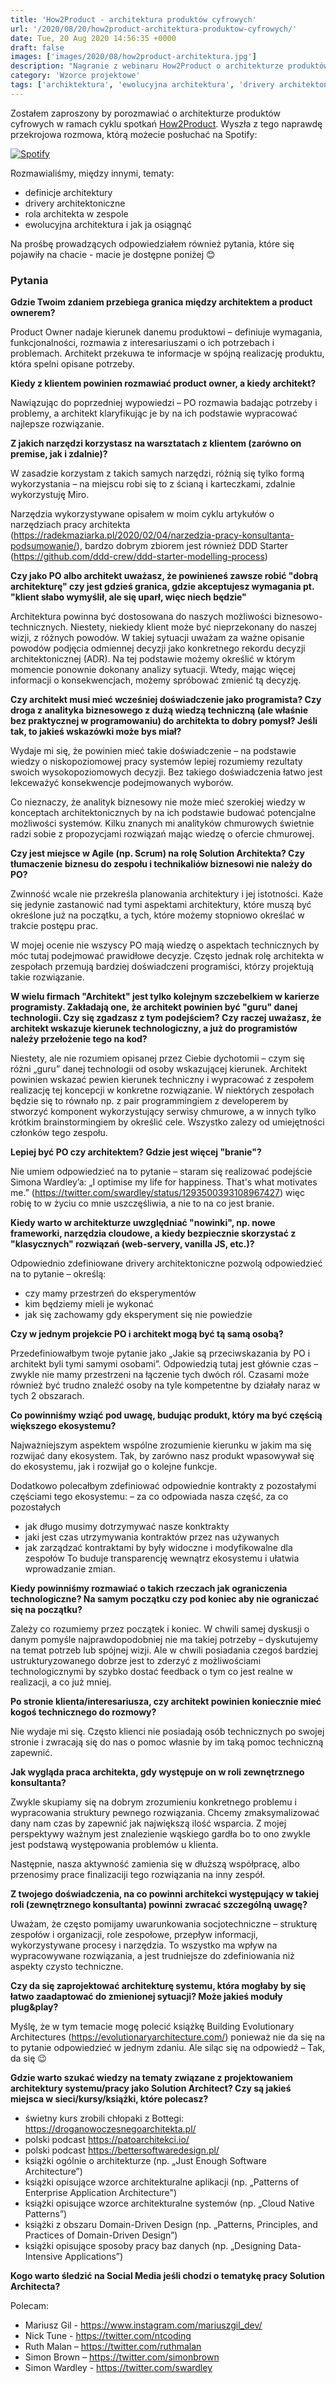 ```yaml
---
title: 'How2Product - architektura produktów cyfrowych'
url: '/2020/08/20/how2product-architektura-produktow-cyfrowych/'
date: Tue, 20 Aug 2020 14:56:35 +0000
draft: false
images: ['images/2020/08/how2product-architektura.jpg']
description: "Nagranie z webinaru How2Product o architekturze produktów cyfrowych."
category: 'Wzorce projektowe'
tags: ['archiktektura', 'ewolucyjna architektura', 'drivery architektoniczne']
---
```


Zostałem zaproszony by porozmawiać o architekturze produktów cyfrowych w ramach cyklu spotkań [How2Product](https://www.facebook.com/how2productPL). Wyszła z tego naprawdę przekrojowa rozmowa, którą możecie posłuchać na Spotify:

[![Spotify](spotify.png)](https://open.spotify.com/episode/4V4CcR6uZkLxRYzbjxjcVb?si=NrRp5Bc6QqO6zTMI3nIdrg)

Rozmawialiśmy, między innymi, tematy:
- definicje architektury
- drivery architektoniczne
- rola architekta w zespole
- ewolucyjna architektura i jak ja osiągnąć


Na prośbę prowadzących odpowiedziałem również pytania, które się pojawiły na chacie - macie je dostępne poniżej 😊

### Pytania

**Gdzie Twoim zdaniem przebiega granica między architektem a product ownerem?**

Product Owner nadaje kierunek danemu produktowi – definiuje wymagania, funkcjonalności, rozmawia z interesariuszami o ich potrzebach i problemach. Architekt przekuwa te informacje w spójną realizację produktu, która spelni opisane potrzeby.

**Kiedy z klientem powinien rozmawiać product owner, a kiedy architekt?**

Nawiązując do poprzedniej wypowiedzi – PO rozmawia badając potrzeby i problemy, a architekt klaryfikując je by na ich podstawie wypracować najlepsze rozwiązanie.

**Z jakich narzędzi korzystasz na warsztatach z klientem (zarówno on premise, jak i zdalnie)?**

W zasadzie korzystam z takich samych narzędzi, różnią się tylko formą wykorzystania – na miejscu robi się to z ścianą i karteczkami, zdalnie wykorzystuję Miro.

Narzędzia wykorzystywane opisałem w moim cyklu artykułów o narzędziach pracy architekta (https://radekmaziarka.pl/2020/02/04/narzedzia-pracy-konsultanta-podsumowanie/), bardzo dobrym zbiorem jest również DDD Starter (https://github.com/ddd-crew/ddd-starter-modelling-process)

**Czy jako PO albo architekt uważasz, że powinieneś zawsze robić "dobrą architekturę" czy jest gdzieś granica, gdzie akceptujesz wymagania pt. "klient słabo wymyślił, ale się uparł, więc niech będzie"**

Architektura powinna być dostosowana do naszych możliwości biznesowo-technicznych. Niestety, niekiedy klient może być nieprzekonany do naszej wizji, z różnych powodów. W takiej sytuacji uważam za ważne opisanie powodów podjęcia odmiennej decyzji jako konkretnego rekordu decyzji architektonicznej (ADR). Na tej podstawie możemy określić w którym momencie ponownie dokonany analizy sytuacji. Wtedy, mając więcej informacji o konsekwencjach, możemy spróbować zmienić tą decyzję.

**Czy architekt musi mieć wcześniej doświadczenie jako programista? Czy droga z analityka biznesowego z dużą wiedzą techniczną (ale właśnie bez praktycznej w programowaniu) do architekta to dobry pomysł? Jeśli tak, to jakieś wskazówki może bys miał?**

Wydaje mi się, że powinien mieć takie doświadczenie – na podstawie wiedzy o niskopoziomowej pracy systemów lepiej rozumiemy rezultaty swoich wysokopoziomowych decyzji. Bez takiego doświadczenia łatwo jest lekceważyć konsekwencje podejmowanych wyborów.

Co nieznaczy, że analityk biznesowy nie może mieć szerokiej wiedzy w konceptach architektonicznych by na ich podstawie budować potencjalne możliwości systemów. Kilku znanych mi analityków chmurowych świetnie radzi sobie z propozycjami rozwiązań mając wiedzę o ofercie chmurowej.

**Czy jest miejsce w Agile (np. Scrum) na rolę Solution Architekta? Czy tłumaczenie biznesu do zespołu i technikaliów biznesowi nie należy do PO?**

Zwinność wcale nie przekreśla planowania architektury i jej istotności. Każe się jedynie zastanowić nad tymi aspektami architektury, które muszą być określone już na początku, a tych, które możemy stopniowo określać w trakcie postępu prac.

W mojej ocenie nie wszyscy PO mają wiedzę o aspektach technicznych by móc tutaj podejmować prawidłowe decyzje. Często jednak rolę architekta w zespołach przemują bardziej doświadczeni programiści, którzy projektują takie rozwiązanie.

**W wielu firmach "Architekt" jest tylko kolejnym szczebelkiem w karierze programisty. Zakładają one, że architekt powinien być "guru" danej technologii. Czy się zgadzasz z tym podejściem? Czy raczej uważasz, że architekt wskazuje kierunek technologiczny, a już do programistów należy przełożenie tego na kod?**

Niestety, ale nie rozumiem opisanej przez Ciebie dychotomii – czym się różni „guru” danej technologii od osoby wskazującej kierunek. Architekt powinien wskazać pewien kierunek techniczny i wypracować z zespołem realizację tej koncepcji w konkretne rozwiązanie. W niektórych zespołach będzie się to równało np. z pair programmingiem z developerem by stworzyć komponent wykorzystujący serwisy chmurowe, a w innych tylko krótkim brainstormingiem by określić cele. Wszystko zalezy od umiejętności członków tego zespołu.

**Lepiej być PO czy architektem? Gdzie jest więcej "branie"?**

Nie umiem odpowiedzieć na to pytanie – staram się realizować podejście Simona Wardley’a: „I optimise my life for happiness. That's what motivates me.” (https://twitter.com/swardley/status/1293500393108967427) więc robię to w życiu co mnie uszczęśliwia, a nie to na co jest branie. 

**Kiedy warto w architekturze uwzględniać "nowinki", np. nowe frameworki, narzędzia cloudowe, a kiedy bezpiecznie skorzystać z "klasycznych" rozwiązań (web-servery, vanilla JS, etc.)?**

Odpowiednio zdefiniowane drivery architektoniczne pozwolą odpowiedzieć na to pytanie – określą:
- czy mamy przestrzeń do eksperymentów
- kim będziemy mieli je wykonać 
- jak się zachowamy gdy eksperyment się nie powiedzie

**Czy w jednym projekcie PO i architekt mogą być tą samą osobą?**

Przedefiniowałbym twoje pytanie jako „Jakie są przeciwskazania by PO i architekt byli tymi samymi osobami”. Odpowiedzią tutaj jest głównie czas – zwykle nie mamy przestrzeni na łączenie tych dwóch ról. Czasami może również być trudno znaleźć osoby na tyle kompetentne by działały naraz w tych 2 obszarach.

**Co powinniśmy wziąć pod uwagę, budując produkt, który ma być częścią większego ekosystemu?**

Najważniejszym aspektem wspólne zrozumienie kierunku w jakim ma się rozwijać dany ekosystem. Tak, by zarówno nasz produkt wpasowywał się do ekosystemu, jak i rozwijał go o kolejne funkcje.

Dodatkowo polecałbym zdefiniować odpowiednie kontrakty z pozostałymi częściami tego ekosystemu:
– za co odpowiada nasza część, za co pozostałych
- jak długo musimy dotrzymywać nasze konktrakty
- jaki jest czas utrzymywania kontraktów przez nas używanych
- jak zarządzać kontraktami by były widoczne i modyfikowalne dla zespołów 
To buduje transparencję wewnątrz ekosystemu i ułatwia wprowadzanie zmian.

**Kiedy powinniśmy rozmawiać o takich rzeczach jak ograniczenia technologiczne? Na samym początku czy pod koniec aby nie ograniczać się na początku?**

Zależy co rozumiemy przez początek i koniec. W chwili samej dyskusji o danym pomyśle najprawdopodobniej nie ma takiej potrzeby – dyskutujemy na temat potrzeb lub spójnej wizji. Ale w chwili posiadania czegoś bardziej ustrukturyzowanego dobrze jest to zderzyć z możliwościami technologicznymi by szybko dostać feedback o tym co jest realne w realizacji, a co już mniej.

**Po stronie klienta/interesariusza, czy architekt powinien koniecznie mieć kogoś technicznego do rozmowy?**

Nie wydaje mi się. Często klienci nie posiadają osób technicznych po swojej stronie i zwracają się do nas o pomoc własnie by im taką pomoc techniczną zapewnić.

**Jak wygląda praca architekta, gdy występuje on w roli zewnętrznego konsultanta?**

Zwykle skupiamy się na dobrym zrozumieniu konkretnego problemu i wypracowania struktury pewnego rozwiązania. Chcemy zmaksymalizować dany nam czas by zapewnić jak największą ilość wsparcia. Z mojej perspektywy ważnym jest znalezienie wąskiego gardła bo to ono zwykle jest podstawą występowania problemów u klienta.

Następnie, nasza aktywność zamienia się w dłuższą współpracę, albo przenosimy prace finalizaciji tego rozwiązania na inny zespół. 

**Z  twojego doświadczenia, na co powinni architekci występujący w takiej roli (zewnętrznego konsultanta) powinni zwracać szczególną uwagę?**

Uważam, że często pomijamy uwarunkowania socjotechniczne – strukturę zespołów i organizacji, role zespołowe, przepływ informacji, wykorzystywane procesy i narzędzia. To wszystko ma wpływ na wypracowywane rozwiązania, a jest trudniejsze do zdefiniowania niż aspekty czysto techniczne.

**Czy da się zaprojektować architekturę systemu, która mogłaby by się łatwo zaadaptować do zmienionej sytuacji? Może jakieś moduły plug&play?**

Myślę, że w tym temacie mogę polecić książkę Building Evolutionary Architectures (https://evolutionaryarchitecture.com/) ponieważ nie da się na to pytanie odpowiedzieć w jednym zdaniu. Ale siląc się na odpowiedź – Tak, da się 😉

**Gdzie warto szukać wiedzy na tematy związane z projektowaniem architektury systemu/pracy jako Solution Architect? Czy są jakieś miejsca w sieci/kursy/książki, które polecasz?**

- świetny kurs zrobili chłopaki z Bottegi: https://droganowoczesnegoarchitekta.pl/
- polski podcast https://patoarchitekci.io/
- polski podcast https://bettersoftwaredesign.pl/
- książki ogólnie o architekturze (np. „Just Enough Software Architecture”)
- książki opisujące wzorce architekturalne aplikacji (np. „Patterns of Enterprise Application Architecture")
- książki opisujące wzorce architekturalne systemów (np. „Cloud Native Patterns”)
- książki z obszaru Domain-Driven Design (np. „Patterns, Principles, and Practices of Domain-Driven Design”)
- książki opisujące sposoby pracy baz danych (np. „Designing Data-Intensive Applications”)

**Kogo warto śledzić na Social Media jeśli chodzi o tematykę pracy Solution Architecta?**

Polecam:
- Mariusz Gil - https://www.instagram.com/mariuszgil_dev/
- Nick Tune - https://twitter.com/ntcoding
- Ruth Malan – https://twitter.com/ruthmalan
- Simon Brown – https://twitter.com/simonbrown
- Simon Wardley - https://twitter.com/swardley
